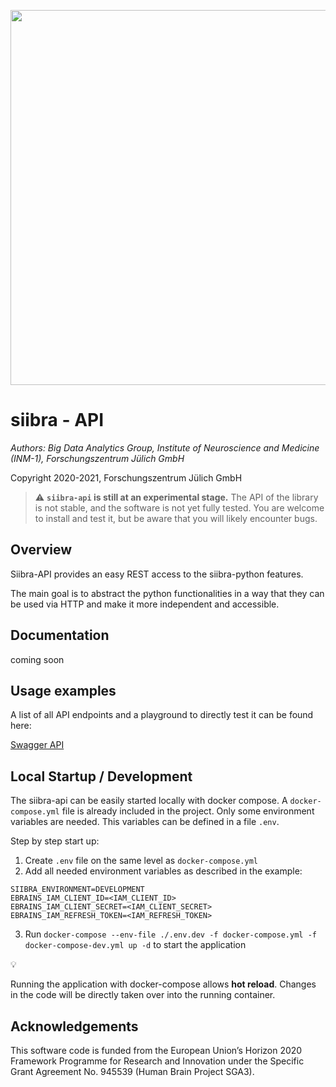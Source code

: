 <p align="center">
    <img src="status/images/siibra-api.jpeg" width="600">
</p>

# siibra - API 

*Authors: Big Data Analytics Group, Institute of Neuroscience and Medicine (INM-1), Forschungszentrum Jülich GmbH*

Copyright 2020-2021, Forschungszentrum Jülich GmbH

> :warning: **`siibra-api` is still at an experimental stage.** The API of the library is not
stable, and the software is not yet fully tested. You are welcome to install and
test it, but be aware that you will likely encounter bugs.

## Overview

Siibra-API provides an easy REST access to the siibra-python features.

The main goal is to abstract the python functionalities in a way that they can be used via HTTP and make it more independent and accessible.

## Documentation

coming soon

## Usage examples

A list of all API endpoints and a playground to directly test it can be found here:

[Swagger API](https://siibra-api-stable.apps.hbp.eu/v1_0/docs#/)

## Local Startup / Development


The siibra-api can be easily started locally with docker compose.
A `docker-compose.yml` file is already included in the project. 
Only some environment variables are needed. This variables can be defined in a file `.env`.

Step by step start up:

1. Create `.env` file on the same level as `docker-compose.yml`
2. Add all needed environment variables as described in the example:

``` 
SIIBRA_ENVIRONMENT=DEVELOPMENT
EBRAINS_IAM_CLIENT_ID=<IAM_CLIENT_ID>
EBRAINS_IAM_CLIENT_SECRET=<IAM_CLIENT_SECRET>
EBRAINS_IAM_REFRESH_TOKEN=<IAM_REFRESH_TOKEN>
```

3. Run `docker-compose --env-file ./.env.dev -f docker-compose.yml -f docker-compose-dev.yml up -d` to start the application

:bulb: 

Running the application with docker-compose allows **hot reload**.
Changes in the code will be directly taken over into the running container. 


## Acknowledgements

This software code is funded from the European Union’s Horizon 2020 Framework
Programme for Research and Innovation under the Specific Grant Agreement No.
945539 (Human Brain Project SGA3).
